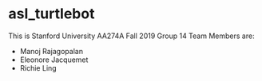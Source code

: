 # asl_turtlebot
This is Stanford University AA274A Fall 2019 Group 14
Team Members are:
- Manoj Rajagopalan
- Eleonore Jacquemet
- Richie Ling
